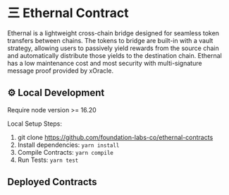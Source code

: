 # ㆔ Ethernal Contract
Ethernal is a lightweight cross-chain bridge designed for seamless token transfers between chains. The tokens to bridge are built-in with a vault strategy, allowing users to passively yield rewards from the source chain and automatically distribute those yields to the destination chain. Ethernal has a low maintenance cost and most security with multi-signature message proof provided by xOracle.

##  ⚙️ Local Development
Require node version >= 16.20

Local Setup Steps:
1. git clone https://github.com/foundation-labs-co/ethernal-contracts
1. Install dependencies: `yarn install` 
1. Compile Contracts: `yarn compile`
1. Run Tests: `yarn test`

## Deployed Contracts
